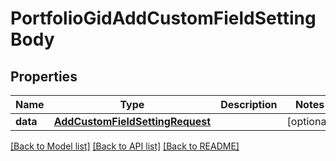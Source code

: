 # PortfolioGidAddCustomFieldSettingBody

## Properties
Name | Type | Description | Notes
------------ | ------------- | ------------- | -------------
**data** | [**AddCustomFieldSettingRequest**](AddCustomFieldSettingRequest.md) |  | [optional] 

[[Back to Model list]](../README.md#documentation-for-models) [[Back to API list]](../README.md#documentation-for-api-endpoints) [[Back to README]](../README.md)

